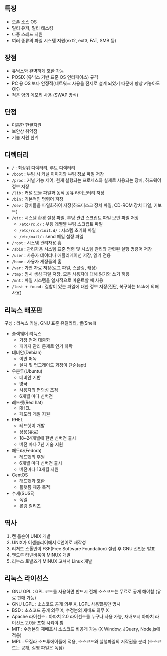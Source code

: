 ## 특징
- 오픈 소스 OS 
- 멀티 유저, 멀티 태스킹
- 다중 스레드 지원
- 여러 종류의 파일 시스템 지원(ext2, ext3, FAT, SMB 등)
## 장점
- 유닉스와 완벽하게 호환 가능
- POSIX (유닉스 기반 표준 OS 인터페이스) 규격
- PC 용 OS 보다 안정적(네트워크 사용을 전제로 설계 되었기 때문에 항상 켜놓아도 OK)
- 적은 양의 메모리 사용 (SWAP 방식)

## 단점
- 미흡한 한글지원
- 보안상 취약점
- 기술 지원 한계

## 디렉터리
- `/` : 최상위 디렉터리, 루트 디렉터리
- `/boot` : 부팅 시 커널 이미지와 부팅 정보 파일 저장
- `/proc` : 커널 기능 제어, 현재 실행되는 프로세스와 실제로 사용되는 장치, 하드웨어 정보 저장
- `/lib` : 커널 모듈 파일과 동적 공유 라이브러리 저장
- `/bin` : 기본적인 명령어 저장
- `/dev` : 장치들을 파일화하여 저장(하드디스크 장치 파일, CD-ROM 장치 파일, 키보드)
- `/etc` : 시스템 환경 설정 파일, 부팅 관련 스크립트 파일 보안 파일 저장
	- `/etc/rc.d/` : 부팅 레벨별 부팅 스크립트 파일
	- `/etc/rc.d/init.d/` : 시스템 초기화 파일
	- `/etc/mail/` : send 메일 설정 파일
- `/root` : 시스템 관리자용 홈
- `/sbin` : 관리자용 시스템 표준 명령 및 시스템 관리와 관련된 실행 명령어 저장
- `/user` : 사용자 데이터나 애플리케이션 저장, 읽기 전용
- `/home` : 사용자 계정들의 홈
- `/var` :  가변 자료 저장(로그 파일, 스풀링, 캐싱)
- `/tmp` : 임시 생성 파일 저장, 모든 사용자에 대해 읽기와 쓰기 허용
- `/mnt` : 파일 시스템을 일시적으로 마운트할 때 사용
- `/lost + found` : 결함이 있는 파일에 대한 정보 저장(진단, 복구하는 fsck에 의해 사용)

## 리눅스 배포판
구성 : 리눅스 커널, GNU 표준 유틸리티, 셸(Shell)

- 슬랙웨어 리눅스 
	- 가장 먼저 대중화
	- 패키지 관리 문제로 인기 하락
- 데비안(Debian)
	- 이안 머독
	- 설치 및 업그레이드 과정이 단순(apt)
- 우분투(Ubuntu)
	- 데비안 기반
	- 영국
	- 사용자의 편의성 초점
	- 6개월 마다 신버전 
- 레드헷(Red hat)
	- RHEL
	- 페도라 개발 지원
- RHEL
	- 레드헷이 개발
	- 상용(유료)
	- 18~24개월에 한번 신버전 출시
	- 버전 마다 7년 기술 지원
- 페도라(Fedora)
	- 레드햇의 후원
	- 6개월 마다 신버전 출시
	- 버전마다 13개월 지원
- CentOS
	- 래드햇과 호환
	- 플랫폼 제공 목적
- 수세(SUSE)
	- 독일
	- 롤링 릴리즈

## 역사
1. 켄 톰슨이 UNIX 개발
2. UNIX가 어셈블리어에서 C언어로 재작성
3. 리처드 스톨먼이 FSF(Free Software Foundation) 설립 후 GNU 선언문 발표
4. 앤드루 타넨바움이 MINUX 개발
5. 리누스 토발즈가 MINUX 고쳐서 Linux 개발
## 리눅스 라이선스
- GNU GPL : GPL 코드를 사용하면 반드시 전체 소스코드는 무료로 공개 해야함 (유료 판매 가능)
- GNU LGPL : 소스코드 공개 의무 X, LGPL 사용했음만 명시 
- BSD : 소스코드 공개 의무 X, 수정본의 재배포 의무 X 
- Apache 라이선스 : 아파치 2.0 라이선스를 누구나 사용 가능, 재배포시 아파치 라이선스 2.0을 포함 시켜야 함
- MIT : 수정본의 재배포시 소스코드 비공개 가능 (X Window, JQuery, Node.js에 적용)
- MPL : 모질라 소프투에어들에 적용, 소스코드와 실행파일의 저작권을 분리 (소스코드는 공개, 실행 파일은 독점)